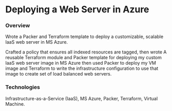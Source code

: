 # Deploying a Web Server in Azure

### Overview

Wrote a Packer and Terraform template to deploy a customizable, 
scalable IaaS web server in MS Azure.

Crafted a policy that ensures all indexed resources are tagged, then wrote
A reusable Terraform module and Packer template for deploying my custom 
IaaS web server image in MS Azure then used Packer to deploy my VM image 
and Terraform to write the infrastructure configuration to use that image 
to create set of load balanced web servers.

### Technologies
Infrastructure-as-a-Service (IaaS), MS Azure, Packer, Terraform, Virtual Machine.
